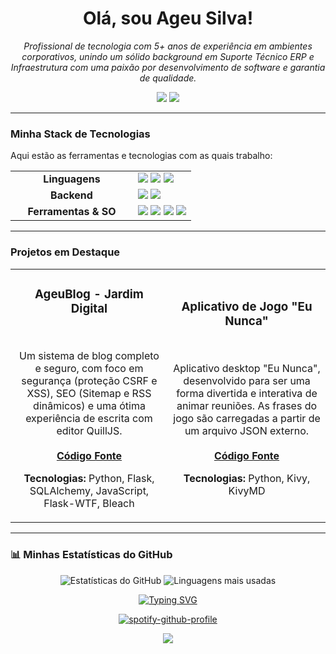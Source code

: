 <h1 align="center">Olá, sou Ageu Silva!</h1>
<p align="center">
  <em>Profissional de tecnologia com 5+ anos de experiência em ambientes corporativos, unindo um sólido background em Suporte Técnico ERP e Infraestrutura com uma paixão por desenvolvimento de software e garantia de qualidade.</em>
</p>

<p align="center">
  <a href="https://www.linkedin.com/in/ageursilva/"><img src="https://img.shields.io/badge/LinkedIn-Ageu%20Silva-0077B5?style=for-the-badge&logo=linkedin&logoColor=white" /></a>
  <a href="mailto:ageu13silva@gmail.com"><img src="https://img.shields.io/badge/Email-ageu13silva@gmail.com-D14836?style=for-the-badge&logo=gmail&logoColor=white" /></a>
</p>

---

### Minha Stack de Tecnologias

Aqui estão as ferramentas e tecnologias com as quais trabalho:

<table>
  <tr>
    <td align="center" width="180">
      <strong>Linguagens</strong>
    </td>
    <td>
      <img src="https://img.shields.io/badge/Python-3776AB?style=for-the-badge&logo=python&logoColor=white" />
      <img src="https://img.shields.io/badge/JavaScript-F7DF1E?style=for-the-badge&logo=javascript&logoColor=black" />
      <img src="https://img.shields.io/badge/SQL-4479A1?style=for-the-badge&logo=postgresql&logoColor=white" />
    </td>
  </tr>
  <tr>
    <td align="center">
      <strong>Backend</strong>
    </td>
    <td>
      <img src="https://img.shields.io/badge/Node.js-339933?style=for-the-badge&logo=node.js&logoColor=white" />
      <img src="https://img.shields.io/badge/Flask-000000?style=for-the-badge&logo=flask&logoColor=white" />
    </td>
  </tr>
  <tr>
    <td align="center">
      <strong>Ferramentas & SO</strong>
    </td>
    <td>
      <img src="https://img.shields.io/badge/Linux-FCC624?style=for-the-badge&logo=linux&logoColor=black" />
      <img src="https://img.shields.io/badge/Git-F05032?style=for-the-badge&logo=git&logoColor=white" />
      <img src="https://img.shields.io/badge/Postman-FF6C37?style=for-the-badge&logo=postman&logoColor=white" />
      <img src="https://img.shields.io/badge/Insomnia-4000BF?style=for-the-badge&logo=insomnia&logoColor=white" />
    </td>
  </tr>
</table>

---

### Projetos em Destaque

<table>
  <tr>
    <td width="50%">
      <h3 align="center">AgeuBlog - Jardim Digital</h3>
      <br />
      <p align="center">
        Um sistema de blog completo e seguro, com foco em segurança (proteção CSRF e XSS), SEO (Sitemap e RSS dinâmicos) e uma ótima experiência de escrita com editor QuillJS.
        <br /><br />
        <a href="https://github.com/Ageursilva/ageublog"><b>Código Fonte</b></a>
      </p>
      <p align="center"><b>Tecnologias:</b> Python, Flask, SQLAlchemy, JavaScript, Flask-WTF, Bleach</p>
    </td>
    <td width="50%">
      <h3 align="center">Aplicativo de Jogo "Eu Nunca"</h3>
      <br />
      <p align="center">
        Aplicativo desktop "Eu Nunca", desenvolvido para ser uma forma divertida e interativa de animar reuniões. As frases do jogo são carregadas a partir de um arquivo JSON externo.
        <br /><br />
        <a href="https://github.com/Ageursilva/EuNunca"><b>Código Fonte</b></a>
      </p>
      <p align="center"><b>Tecnologias:</b> Python, Kivy, KivyMD</p>
    </td>
  </tr>
</table>

---

### 📊 Minhas Estatísticas do GitHub

<p align="center">
  <img src="https://github-readme-stats.vercel.app/api?username=Ageursilva&theme=radical&show_icons=true&hide_border=true&count_private=true" alt="Estatísticas do GitHub" />
  <img src="https://github-readme-stats.vercel.app/api/top-langs/?username=Ageursilva&layout=compact&theme=radical&hide_border=true&hide=html" alt="Linguagens mais usadas" />
</p>

<div align="center">

[![Typing SVG](https://readme-typing-svg.demolab.com?font=Fira+Code&duration=1&pause=1&color=57F287&center=true&vCenter=true&repeat=false&width=435&lines=Spotify%3A+Playing+now+%F0%9F%8E%A7)](https://open.spotify.com/user/ageusilva13)

[![spotify-github-profile](https://spotify-github-profile.kittinanx.com/api/view?uid=ageusilva13&cover_image=true&theme=novatorem&show_offline=false&background_color=121212&interchange=true&bar_color=53b14f&bar_color_cover=false)](https://open.spotify.com/user/ageusilva13)

<a href="https://spotify-recently-played-readme.vercel.app/api?user=ageusilva13" target="_blank" rel="noopener noreferrer">
  <img src="https://spotify-recently-played-readme.vercel.app/api?user=ageusilva13&unique=true&count=7">
</a>

</div>
